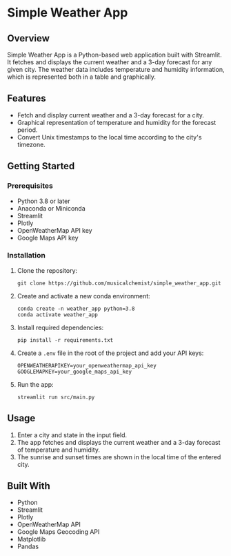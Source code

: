# Simple Weather App

## Overview

Simple Weather App is a Python-based web application built with Streamlit. It fetches and displays the current weather and a 3-day forecast for any given city. The weather data includes temperature and humidity information, which is represented both in a table and graphically.

## Features

- Fetch and display current weather and a 3-day forecast for a city.
- Graphical representation of temperature and humidity for the forecast period.
- Convert Unix timestamps to the local time according to the city's timezone.

## Getting Started

### Prerequisites

- Python 3.8 or later
- Anaconda or Miniconda
- Streamlit
- Plotly
- OpenWeatherMap API key
- Google Maps API key

### Installation

1. Clone the repository:

   ```
   git clone https://github.com/musicalchemist/simple_weather_app.git
   ```

2. Create and activate a new conda environment:

   ```
   conda create -n weather_app python=3.8
   conda activate weather_app
   ```

3. Install required dependencies:

   ```
   pip install -r requirements.txt
   ```

4. Create a `.env` file in the root of the project and add your API keys:

   ```
   OPENWEATHERAPIKEY=your_openweathermap_api_key
   GOOGLEMAPKEY=your_google_maps_api_key
   ```

5. Run the app:
   ```
   streamlit run src/main.py
   ```

## Usage

1. Enter a city and state in the input field.
2. The app fetches and displays the current weather and a 3-day forecast of temperature and humidity.
3. The sunrise and sunset times are shown in the local time of the entered city.

## Built With

- Python
- Streamlit
- Plotly
- OpenWeatherMap API
- Google Maps Geocoding API
- Matplotlib
- Pandas

